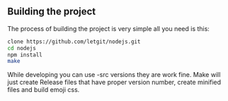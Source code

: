 
## Building the project

The process of building the project is very simple all you need is this:

```bash
clone https://github.com/letgit/nodejs.git
cd nodejs
npm install
make
```

While developing you can use -src versions they are work fine. Make will just create
Release files that have proper version number, create minified files and build emoji
css.
